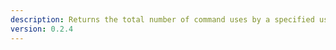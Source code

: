 ```yaml
---
description: Returns the total number of command uses by a specified user for the given command ID
version: 0.2.4
---
```

